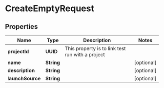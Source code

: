 

# CreateEmptyRequest


## Properties

| Name | Type | Description | Notes |
|------------ | ------------- | ------------- | -------------|
|**projectId** | **UUID** | This property is to link test run with a project |  |
|**name** | **String** |  |  [optional] |
|**description** | **String** |  |  [optional] |
|**launchSource** | **String** |  |  [optional] |



